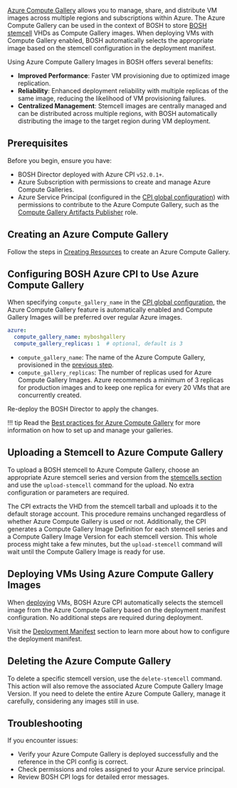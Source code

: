 [Azure Compute Gallery](https://learn.microsoft.com/en-us/azure/virtual-machines/azure-compute-gallery) allows you to manage, share, and distribute VM images across multiple regions and subscriptions within Azure. The Azure Compute Gallery can be used in the context of BOSH to store [BOSH stemcell](./stemcell.md) VHDs as Compute Gallery images. When deploying VMs with Compute Gallery enabled, BOSH automatically selects the appropriate image based on the stemcell configuration in the deployment manifest.

Using Azure Compute Gallery Images in BOSH offers several benefits:

- **Improved Performance**: Faster VM provisioning due to optimized image replication.
- **Reliability**: Enhanced deployment reliability with multiple replicas of the same image, reducing the likelihood of VM provisioning failures.
- **Centralized Management**: Stemcell images are centrally managed and can be distributed across multiple regions, with BOSH automatically distributing the image to the target region during VM deployment.

## Prerequisites

Before you begin, ensure you have:

- BOSH Director deployed with Azure CPI `v52.0.1+`.
- Azure Subscription with permissions to create and manage Azure Compute Galleries.
- Azure Service Principal (configured in the [CPI global configuration](./azure-cpi.md#global)) with permissions to contribute to the Azure Compute Gallery, such as the [Compute Gallery Artifacts Publisher](https://learn.microsoft.com/en-us/azure/role-based-access-control/built-in-roles/compute#compute-gallery-artifacts-publisher) role.

## Creating an Azure Compute Gallery

Follow the steps in [Creating Resources](./azure-resources.md#compute-gallery) to create an Azure Compute Gallery.

## Configuring BOSH Azure CPI to Use Azure Compute Gallery

When specifying `compute_gallery_name` in the [CPI global configuration](./azure-cpi.md#global), the Azure Compute Gallery feature is automatically enabled and Compute Gallery Images will be preferred over regular Azure images.

```yaml
azure:
  compute_gallery_name: myboshgallery
  compute_gallery_replicas: 1  # optional, default is 3
```

- `compute_gallery_name`: The name of the Azure Compute Gallery, provisioned in the [previous step](#configuring-bosh-azure-cpi-to-use-azure-compute-gallery).
- `compute_gallery_replicas`: The number of replicas used for Azure Compute Gallery Images. Azure recommends a minimum of 3 replicas for production images and to keep one replica for every 20 VMs that are concurrently created.

Re-deploy the BOSH Director to apply the changes.

!!! tip
    Read the [Best practices for Azure Compute Gallery](https://learn.microsoft.com/en-us/azure/virtual-machines/azure-compute-gallery#best-practices) for more information on how to set up and manage your galleries.

## Uploading a Stemcell to Azure Compute Gallery

To upload a BOSH stemcell to Azure Compute Gallery, choose an appropriate Azure stemcell series and version from the [stemcells section](https://bosh.io/stemcells) and use the `upload-stemcell` command for the upload. No extra configuration or parameters are required.

The CPI extracts the VHD from the stemcell tarball and uploads it to the default storage account. This procedure remains unchanged regardless of whether Azure Compute Gallery is used or not. Additionally, the CPI generates a Compute Gallery Image Definition for each stemcell series and a Compute Gallery Image Version for each stemcell version. This whole process might take a few minutes, but the `upload-stemcell` command will wait until the Compute Gallery Image is ready for use.

## Deploying VMs Using Azure Compute Gallery Images

When [deploying](./deployment.md) VMs, BOSH Azure CPI automatically selects the stemcell image from the Azure Compute Gallery based on the deployment manifest configuration. No additional steps are required during deployment.

Visit the [Deployment Manifest](./deployment-manifest.md) section to learn more about how to configure the deployment manifest.

## Deleting the Azure Compute Gallery

To delete a specific stemcell version, use the `delete-stemcell` command. This action will also remove the associated Azure Compute Gallery Image Version. If you need to delete the entire Azure Compute Gallery, manage it carefully, considering any images still in use.

## Troubleshooting

If you encounter issues:

- Verify your Azure Compute Gallery is deployed successfully and the reference in the CPI config is correct.
- Check permissions and roles assigned to your Azure service principal.
- Review BOSH CPI logs for detailed error messages.

